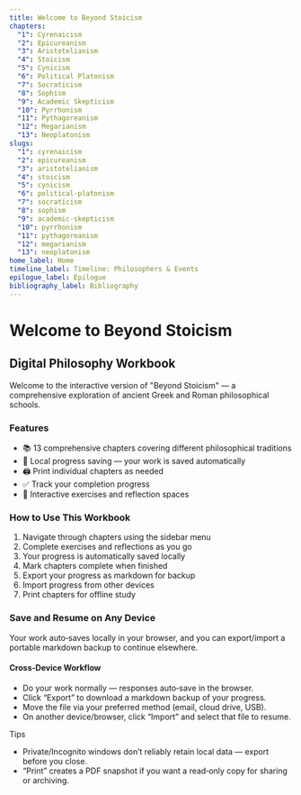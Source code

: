 ```yaml
---
title: Welcome to Beyond Stoicism
chapters:
  "1": Cyrenaicism
  "2": Epicureanism
  "3": Aristotelianism
  "4": Stoicism
  "5": Cynicism
  "6": Political Platonism
  "7": Socraticism
  "8": Sophism
  "9": Academic Skepticism
  "10": Pyrrhonism
  "11": Pythagoreanism
  "12": Megarianism
  "13": Neoplatonism
slugs:
  "1": cyrenaicism
  "2": epicureanism
  "3": aristotelianism
  "4": stoicism
  "5": cynicism
  "6": political-platonism
  "7": socraticism
  "8": sophism
  "9": academic-skepticism
  "10": pyrrhonism
  "11": pythagoreanism
  "12": megarianism
  "13": neoplatonism
home_label: Home
timeline_label: Timeline: Philosophers & Events
epilogue_label: Epilogue
bibliography_label: Bibliography
---
```


# Welcome to Beyond Stoicism

## Digital Philosophy Workbook
Welcome to the interactive version of "Beyond Stoicism" — a comprehensive exploration of ancient Greek and Roman philosophical schools.

### Features
- 📚 13 comprehensive chapters covering different philosophical traditions
- 💾 Local progress saving — your work is saved automatically
- 🖨️ Print individual chapters as needed
- ✅ Track your completion progress
- 📝 Interactive exercises and reflection spaces

### How to Use This Workbook
1. Navigate through chapters using the sidebar menu
2. Complete exercises and reflections as you go
3. Your progress is automatically saved locally
4. Mark chapters complete when finished
5. Export your progress as markdown for backup
6. Import progress from other devices
7. Print chapters for offline study

### Save and Resume on Any Device
Your work auto‑saves locally in your browser, and you can export/import a portable markdown backup to continue elsewhere.

#### Cross‑Device Workflow
- Do your work normally — responses auto‑save in the browser.
- Click “Export” to download a markdown backup of your progress.
- Move the file via your preferred method (email, cloud drive, USB).
- On another device/browser, click “Import” and select that file to resume.

Tips
- Private/Incognito windows don’t reliably retain local data — export before you close.
- “Print” creates a PDF snapshot if you want a read‑only copy for sharing or archiving.
